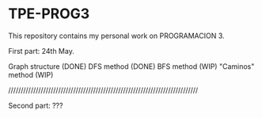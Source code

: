 # TPE-PROG3
This repository contains my personal work on PROGRAMACION 3. 

First part: 
24th May. 

Graph structure (DONE)
DFS method (DONE)
BFS method (WIP)
"Caminos" method (WIP)

////////////////////////////////////////////////////////////////////////////

Second part: ???
